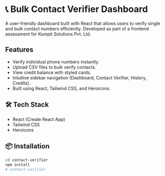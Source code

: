 # 📞 Bulk Contact Verifier Dashboard

A user-friendly dashboard built with React that allows users to verify single and bulk contact numbers efficiently. Developed as part of a frontend assessment for Kumpit Solutions Pvt. Ltd.

##  Features

- Verify individual phone numbers instantly.
- Upload CSV files to bulk verify contacts.
- View credit balance with styled cards.
- Intuitive sidebar navigation (Dashboard, Contact Verifier, History, Credits).
- Built using React, Tailwind CSS, and Heroicons.

## 🛠️ Tech Stack

- React (Create React App)
- Tailwind CSS
- Heroicons

## 📦 Installation

```bash
cd contact-verifier
npm install
# contact-verifier

